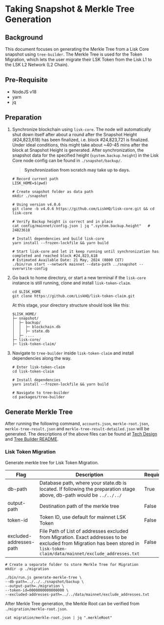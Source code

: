 # Taking Snapshot & Merkle Tree Generation

## Background

This document focuses on generating the Merkle Tree from a Lisk Core snapshot using `tree-builder`.
The Merkle Tree is used for the Token Migration, which lets the user migrate their LSK Token from the Lisk L1 to the LSK L2 Network (L2 Chain).

## Pre-Requisite

- NodeJS v18
- yarn
- jq

## Preparation

1. Synchronize blockchain using `lisk-core`. The node will automatically shut down itself after about a round after the Snapshot Height (#24,823,618) has been finalized, i.e. block #24,823,721 is finalized. Under ideal conditions, this might take about ~40-45 mins after the block at Snapshot Height is generated.
   After synchronization, the snapshot data for the specified height (`system.backup.height`) in the Lisk Core node config can be found in `./snapshot/backup/`.

   > **Synchronization from scratch may take up to days.**

   ```
   # Record current path
   LISK_HOME=$(pwd)

   # Create snapshot folder as data path
   mkdir ./snapshot

   # Using version v4.0.6
   git clone -b v4.0.6 https://github.com/LiskHQ/lisk-core.git && cd lisk-core

   # Verify Backup height is correct and in place
   cat config/mainnet/config.json | jq ".system.backup.height"   # 24823618

   # Install dependencies and build lisk-core
   yarn install --frozen-lockfile && yarn build

   # Start lisk-core and let it keep running until synchronization has completed and reached block #24,823,618
   # Estimated Available Date: 21 May, 2024 (0800 CET)
   ./bin/run start --network mainnet --data-path ../snapshot --overwrite-config
   ```

2. Go back to home directory, or start a new terminal if the `lisk-core` instance is still running, clone and install `lisk-token-claim`.
   ```
   cd $LISK_HOME
   git clone https://github.com/LiskHQ/lisk-token-claim.git
   ```
   At this stage, your directory structure should look like this:
   ```
   $LISK_HOME/
   ├─ snapshot/
   │  ├─ backup/
   │  │  ├─ blockchain.db
   │  │  ├─ state.db
   │  ├─ ....
   ├─ lisk-core/
   ├─ lisk-token-claim/
   ```
3. Navigate to `tree-builder` inside `lisk-token-claim` and install dependencies along the way.

   ```
   # Enter lisk-token-claim
   cd lisk-token-claim

   # Install dependencies
   yarn install --frozen-lockfile && yarn build

   # Navigate to tree-builder
   cd packages/tree-builder
   ```

## Generate Merkle Tree

After running the following command, `accounts.json`, `merkle-root.json`, `merkle-tree-result.json` and `merkle-tree-result-detailed.json` will be generated.
The descriptions of the above files can be found at [Tech Design](./Tech_Design.md) and [Tree Builder README](../packages/tree-builder/README.md).

### Lisk Token Migration

Generate merkle tree for Lisk Token Migration.

| Flag                    | Description                                                                                                                                                                    | Required | Default            |
| ----------------------- | ------------------------------------------------------------------------------------------------------------------------------------------------------------------------------ | -------- | ------------------ |
| db-path                 | Database path, where your state.db is located. If following the preparation stage above, db-path would be `../../../`                                                          | True     |                    |
| output-path             | Destination path of the merkle tree                                                                                                                                            | False    | `./data`           |
| token-id                | Token ID, use default for mainnet LSK Token                                                                                                                                    | False    | `0000000000000000` |
| excluded-addresses-path | File Path of List of addresses excluded from Migration. Exact addresses to be excluded from Migration has been stored in `lisk-token-claim/data/mainnet/exclude_addresses.txt` | False    | `""`               |

```
# Create a separate folder to store Merkle Tree for Migration
mkdir -p ./migration

./bin/run.js generate-merkle-tree \
--db-path=../../../snapshot/backup \
--output-path=./migration \
--token-id=0000000000000000 \
--excluded-addresses-path=../../data/mainnet/exclude_addresses.txt
```

After Merkle Tree generation, the Merkle Root can be verified from `./migration/merkle-root.json`.

```
cat migration/merkle-root.json | jq ".merkleRoot"
```
